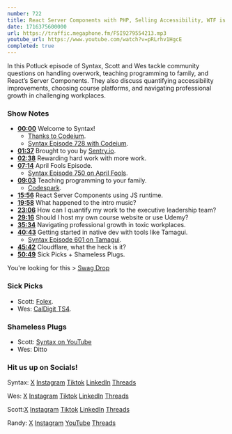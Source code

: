 ```yaml
---
number: 722
title: React Server Components with PHP, Selling Accessibility, WTF is Cloudflare + more
date: 1716375600000
url: https://traffic.megaphone.fm/FSI9279554213.mp3
youtube_url: https://www.youtube.com/watch?v=pRLrhv1HgcE
completed: true
---
```


In this Potluck episode of Syntax, Scott and Wes tackle community questions on handling overwork, teaching programming to family, and React’s Server Components. They also discuss quantifying accessibility improvements, choosing course platforms, and navigating professional growth in challenging workplaces.

### Show Notes

* **[00:00](#t=00:00)** Welcome to Syntax!
    * [Thanks to Codeium](https://codeium.com/).
    * [Syntax Episode 728 with Codeium](https://syntax.fm/728).
* **[01:37](#t=01:37)** Brought to you by [Sentry.io](https://sentry.io/syntax).
* **[02:38](#t=02:38)** Rewarding hard work with more work.
* **[07:14](#t=07:14)** April Fools Episode.
    * [Syntax Episode 750 on April Fools](https://syntax.fm/show/750/new-css-and-javascript-you-should-be-using).
* **[09:03](#t=09:03)** Teaching programming to your family.
    * [Codespark](https://codespark.com/).
* **[15:56](#t=15:56)** React Server Components using JS runtime.
* **[19:58](#t=19:58)** What happened to the intro music?
* **[23:06](#t=23:06)** How can I quantify my work to the executive leadership team?
* **[29:16](#t=29:16)** Should I host my own course website or use Udemy?
* **[35:34](#t=35:34)** Navigating professional growth in toxic workplaces.
* **[40:43](#t=40:43)** Getting started in native dev with tools like Tamagui.
    * [Syntax Episode 601 on Tamagui](https://syntax.fm/show/601/supper-club-nate-weinert-and-tamagui).
* **[45:42](#t=45:42)** Cloudflare, what the heck is it?
* **[50:49](#t=50:49)** Sick Picks + Shameless Plugs.

You're looking for this > [Swag Drop](https://sentry.shop/discount/0MTCV1BCQQDW?redirect=%2Fproducts%2Fsentry-aint-broke-tee)

### Sick Picks

- Scott: [Folex](https://amzn.to/3xOie17).
- Wes: [CalDigit TS4](https://www.caldigit.com/thunderbolt-station-4/).

### Shameless Plugs

- Scott: [Syntax on YouTube](https://youtube.com/@syntaxfm)
- Wes: Ditto

### Hit us up on Socials!

Syntax: [X](https://twitter.com/syntaxfm) [Instagram](https://www.instagram.com/syntax_fm/) [Tiktok](https://www.tiktok.com/@syntaxfm) [LinkedIn](https://www.linkedin.com/company/96077407/admin/feed/posts/) [Threads](https://www.threads.net/@syntax_fm)

Wes: [X](https://twitter.com/wesbos) [Instagram](https://www.instagram.com/wesbos/) [Tiktok](https://www.tiktok.com/@wesbos) [LinkedIn](https://www.linkedin.com/in/wesbos/) [Threads](https://www.threads.net/@wesbos)

Scott:[X](https://twitter.com/stolinski) [Instagram](https://www.instagram.com/stolinski/) [Tiktok](https://www.tiktok.com/@stolinski) [LinkedIn](https://www.linkedin.com/in/stolinski/) [Threads](https://www.threads.net/@stolinski)

Randy: [X](https://twitter.com/randyrektor) [Instagram](https://www.instagram.com/randyrektor/) [YouTube](https://www.youtube.com/@randyrektor) [Threads](https://www.threads.net/@randyrektor)
